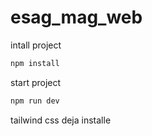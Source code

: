 # esag_mag_web

intall project
```bash
npm install
```

start project
```bash
npm run dev
```

tailwind css deja installe 
